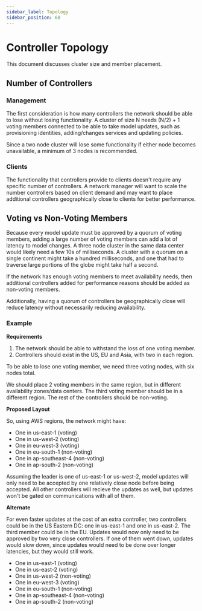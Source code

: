 ```yaml
---
sidebar_label: Topology
sidebar_position: 60
---
```


# Controller Topology

This document discusses cluster size and member placement.

## Number of Controllers

### Management

The first consideration is how many controllers the network should be able to lose without losing
functionality. A cluster of size N needs (N/2) + 1 voting members connected to be able
to take model updates, such as provisioning identities, adding/changes services and updating policies.

Since a two node cluster will lose some functionality if either node becomes unavailable, a minimum
of 3 nodes is recommended.

### Clients

The functionality that controllers provide to clients doesn't require any specific number of controllers.
A network manager will want to scale the number controllers based on client demand and may want to 
place additional controllers geographically close to clients for better performance.

## Voting vs Non-Voting Members

Because every model update must be approved by a quorum of voting members, adding a large number of voting
members can add a lot of latency to model changes. A three node cluster in the same data center would 
likely need a few 10s of milliseconds. A cluster with a quorum on a single continent might take a hundred
milliseconds, and one that had to traverse large portions of the globe might take half a second.

If the network has enough voting members to meet availability needs, then additional controllers added
for performance reasons should be added as non-voting members.

Additionally, having a quorum of controllers be geographically close will reduce latency without necessarily
reducing availability.

### Example

**Requirements**

1. The network should be able to withstand the loss of one voting member.
1. Controllers should exist in the US, EU and Asia, with two in each region. 

To be able to lose one voting member, we need three voting nodes, with six nodes total.

We should place 2 voting members in the same region, but in different availability zones/data centers.
The third voting member should be in a different region. The rest of the controllers should be non-voting.

**Proposed Layout**

So, using AWS regions, the network might have:

* One in us-east-1 (voting)
* One in us-west-2 (voting)
* One in eu-west-3 (voting)
* One in eu-south-1 (non-voting)
* One in ap-southeast-4 (non-voting)
* One in ap-south-2 (non-voting)

Assuming the leader is one of us-east-1 or us-west-2, model updates will only need to be accepted by 
one relatively close node before being accepted. All other controllers will recieve the updates as well,
but updates won't be gated on communications with all of them.

**Alternate**

For even faster updates at the cost of an extra controller, two controllers could be in the US Eastern DC: one in us-east-1
and one in us-east-2. The third member could be in the EU. Updates would now only need to be approved by two 
very close controllers. If one of them went down, updates would slow down, since updates would need to be done
over longer latencies, but they would still work.

* One in us-east-1 (voting)
* One in us-east-2 (voting)
* One in us-west-2 (non-voting)
* One in eu-west-3 (voting)
* One in eu-south-1 (non-voting)
* One in ap-southeast-4 (non-voting)
* One in ap-south-2 (non-voting)


